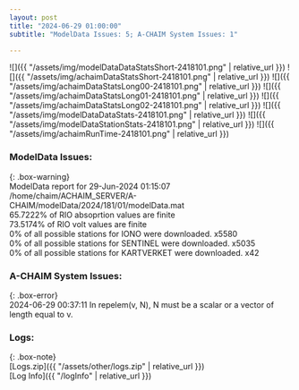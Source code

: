```yaml
---
layout: post
title: "2024-06-29 01:00:00"
subtitle: "ModelData Issues: 5; A-CHAIM System Issues: 1"

---
```


![]({{ "/assets/img/modelDataDataStatsShort-2418101.png" | relative_url }})
![]({{ "/assets/img/achaimDataStatsShort-2418101.png" | relative_url }})
![]({{ "/assets/img/achaimDataStatsLong00-2418101.png" | relative_url }})
![]({{ "/assets/img/achaimDataStatsLong01-2418101.png" | relative_url }})
![]({{ "/assets/img/achaimDataStatsLong02-2418101.png" | relative_url }})
![]({{ "/assets/img/modelDataDataStats-2418101.png" | relative_url }})
![]({{ "/assets/img/modelDataStationStats-2418101.png" | relative_url }})
![]({{ "/assets/img/achaimRunTime-2418101.png" | relative_url }})


### ModelData Issues:  
  
{: .box-warning}  
 ModelData report for 29-Jun-2024 01:15:07   
 /home/chaim/ACHAIM_SERVER/A-CHAIM/modelData/2024/181/01/modelData.mat   
 65.7222% of RIO absoprtion values are finite   
 73.5174% of RIO volt values are finite   
 0% of all possible stations for IONO were downloaded. x5580   
 0% of all possible stations for SENTINEL were downloaded. x5035   
 0% of all possible stations for KARTVERKET were downloaded. x42   
  
### A-CHAIM System Issues:  
  
{: .box-error}  
2024-06-29 00:37:11 In repelem(v, N), N must be a scalar or a vector of length equal to v.  

### Logs:  
  
{: .box-note}  
[Logs.zip]({{ "/assets/other/logs.zip" | relative_url }})  
[Log Info]({{ "/logInfo" | relative_url }})  
